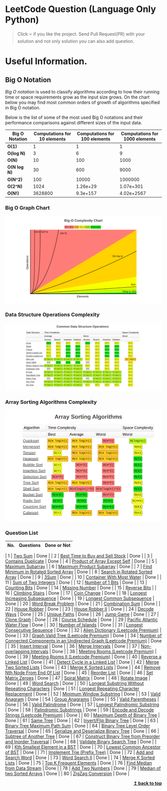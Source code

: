# LeetCode Question (Language Only Python)

> Click :star: if you like the project. Send Pull Request(PR) with your solution and not only solution you can also add question.

# Useful Information.

## Big O Notation

_Big O notation_ is used to classify algorithms according to how their running time or space requirements grow as the input size grows.
On the chart below you may find most common orders of growth of algorithms specified in Big O notation.

Below is the list of some of the most used Big O notations and their performance comparisons against different sizes of the input data.

| Big O Notation | Computations for 10 elements | Computations for 100 elements | Computations for 1000 elements |
| -------------- | ---------------------------- | ----------------------------- | ------------------------------ |
| **O(1)**       | 1                            | 1                             | 1                              |
| **O(log N)**   | 3                            | 6                             | 9                              |
| **O(N)**       | 10                           | 100                           | 1000                           |
| **O(N log N)** | 30                           | 600                           | 9000                           |
| **O(N^2)**     | 100                          | 10000                         | 1000000                        |
| **O(2^N)**     | 1024                         | 1.26e+29                      | 1.07e+301                      |
| **O(N!)**      | 3628800                      | 9.3e+157                      | 4.02e+2567                     |

### Big O Graph Chart

![Screenshots](./assets/graph.png)

### Data Structure Operations Complexity

![Screenshots](./assets/commonDataStructure.png)

### Array Sorting Algorithms Complexity

![Screenshots](./assets/sorting.png)

### Question List

| No. | Questions | Done or Not |
| --- | --------- | ----------- |

| 1 | [Two Sum](https://github.com/rahulpandey70/LeetCode-Questions/blob/master/Array/TwoSum.py) | Done |
| 2 | [Best Time to Buy and Sell Stock](https://github.com/rahulpandey70/LeetCode-Questions/blob/master/Array/StockBuySell.py) | Done |
| 3 | [Contains Duplicate](https://github.com/rahulpandey70/LeetCode-Questions/blob/master/Array/ContainsDuplicate.py) | Done |
| 4 | [Product of Array Except Self](https://github.com/rahulpandey70/LeetCode-Questions/blob/master/Array/Productofarrayexceptself.py) | Done |
| 5 | [Maximum Subarray](https://github.com/rahulpandey70/LeetCode-Questions/blob/master/Array/MaximumSubarray.py) |
| 6 | [Maximum Product Subarray](https://github.com/rahulpandey70/LeetCode-Questions/blob/master/Array/MaximumProductSubarray.py) | Done |
| 7 | [Find Minimum in Rotated Sorted Array](https://github.com/rahulpandey70/LeetCode-Questions/blob/master/Array/FindMinimuminRotatedSortedArray.py) | Done |
| 8 | [Search in Rotated Sorted Array](https://github.com/rahulpandey70/LeetCode-Questions/blob/master/Array/SearchinRotatedSortedArray.py) | Done |
| 9 | [3Sum](https://github.com/rahulpandey70/LeetCode-Questions/blob/master/Array/3Sum.py) | Done |
| 10 | [Container With Most Water](https://github.com/rahulpandey70/LeetCode-Questions/blob/master/Array/ContainerWithMostWater.py) | Done |
| 11 | [Sum of Two Integers](https://github.com/rahulpandey70/LeetCode-Questions/blob/master/Solution's/SumoftwoIntegers.py) | Done |
| 12 | [Number of 1 Bits](https://github.com/rahulpandey70/LeetCode-Questions/blob/master/Solution's/Numberof1Bits.py) | Done |
| 13 | [Counting Bits](https://github.com/rahulpandey70/LeetCode-Questions/blob/master/Solution's/CountingBits.py) | Done |
| 14 | [Missing Number](https://github.com/rahulpandey70/LeetCode-Questions/blob/master/Solution's/MissingNumber.py) | Done |
| 15 | [Reverse Bits]() |
| 16 | [Climbing Stairs](https://github.com/rahulpandey70/LeetCode-Questions/blob/master/Solution's/ClimbingStairs.py) | Done |
| 17 | [Coin Change]() | Done |
| 18 | [Longest Increasing Subsequence]() | Done |
| 19 | [Longest Common Subsequence]() | Done |
| 20 | [Word Break Problem]() | Done |
| 21 | [Combination Sum]() | Done |
| 22 | [House Robber]() | Done |
| 23 | [House Robber II]() | Done |
| 24 | [Decode Ways]() | Done |
| 25 | [Unique Paths]() | Done |
| 26 | [Jump Game]() | Done |
| 27 | [Clone Graph]() | Done |
| 28 | [Course Schedule]() | Done |
| 29 | [Pacific Atlantic Water Flow]() | Done |
| 30 | [Number of Islands]() | Done |
| 31 | [Longest Consecutive Sequence]() | Done |
| 32 | [Alien Dictionary (Leetcode Premium)]() | Done |
| 33 | [Graph Valid Tree (Leetcode Premium)]() | Done |
| 34 | [Number of Connected Components in an Undirected Graph (Leetcode Premium)]() | Done |
| 35 | [Insert Interval]() | Done |
| 36 | [Merge Intervals]() | Done |
| 37 | [Non-overlapping Intervals]() | Done |
| 38 | [Meeting Rooms (Leetcode Premium)]() | Done |
| 39 | [Meeting Rooms II (Leetcode Premium)]() | Done |
| 40 | [Reverse a Linked List]() | Done |
| 41 | [Detect Cycle in a Linked List]() | Done |
| 42 | [Merge Two Sorted Lists]() | Done |
| 43 | [Merge K Sorted Lists]() | Done |
| 44 | [Remove Nth Node From End Of List]() | Done |
| 45 | [Reorder List]() | Done |
| 46 | [Set Matrix Zeroes]() | Done |
| 47 | [Spiral Matrix]() | Done |
| 48 | [Rotate Image]() | Done |
| 49 | [Word Search]() | Done |
| 50 | [Longest Substring Without Repeating Characters]() | Done |
| 51 | [Longest Repeating Character Replacement]() | Done |
| 52 | [Minimum Window Substring]() | Done |
| 53 | [Valid Anagram]() | Done |
| 54 | [Group Anagrams]() | Done |
| 55 | [Valid Parentheses]() | Done |
| 56 | [Valid Palindrome]() | Done |
| 57 | [Longest Palindromic Substring]() | Done |
| 58 | [Palindromic Substrings]() | Done |
| 59 | [Encode and Decode Strings (Leetcode Premium)]() | Done |
| 60 | [Maximum Depth of Binary Tree]() | Done |
| 61 | [Same Tree]() | Done |
| 62 | [Invert/Flip Binary Tree]() | Done |
| 63 | [Binary Tree Maximum Path Sum]() | Done |
| 64 | [Binary Tree Level Order Traversal]() | Done |
| 65 | [Serialize and Deserialize Binary Tree]() | Done |
| 66 | [Subtree of Another Tree]() | Done |
| 67 | [Construct Binary Tree from Preorder and Inorder Traversal]() | Done |
| 68 | [Validate Binary Search Tree]() | Done |
| 69 | [Kth Smallest Element in a BST]() | Done |
| 70 | [Lowest Common Ancestor of BST]() | Done |
| 71 | [Implement Trie (Prefix Tree)]() | Done |
| 72 | [Add and Search Word]() | Done |
| 73 | [Word Search II]() | Done |
| 74 | [Merge K Sorted Lists]() | Done |
| 75 | [Top K Frequent Elements]() | Done |
| 76 | [Find Median from Data Stream]() | Done |
| 78 | [Add Two Numbers]() | Done |
| 79 | [Median of two Sorted Arrays]() | Done |
| 80 | [ZigZag Conversion]() | Done |

<div align="right">
    <b><a href="#">↥ back to top</a></b>
</div>
